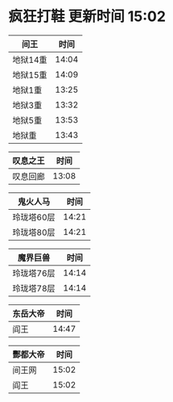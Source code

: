 # 疯狂打鞋 更新时间 15:02

| 间王   | 时间    |
|--------|-------|
| 地狱14重 | 14:04 |
| 地狱15重 | 14:09 |
| 地狱1重 | 13:25 |
| 地狱3重 | 13:32 |
| 地狱5重 | 13:53 |
| 地狱重 | 13:43 |

| 叹息之王   | 时间    |
|--------|-------|
| 叹息回廊 | 13:08 |

| 鬼火人马   | 时间    |
|--------|-------|
| 玲珑塔60层 | 14:21 |
| 玲珑塔80层 | 14:21 |

| 魔界巨兽   | 时间    |
|--------|-------|
| 玲珑塔76层 | 14:14 |
| 玲珑塔78层 | 14:14 |

| 东岳大帝   | 时间    |
|--------|-------|
| 阎王 | 14:47 |

| 酆都大帝   | 时间    |
|--------|-------|
| 间王网 | 15:02 |
| 阎王 | 15:02 |